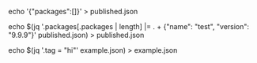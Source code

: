 echo '{"packages":[]}' > published.json

echo $(jq '.packages[.packages | length] |= . + {"name": "test", "version": "9.9.9"}' published.json) > published.json

echo $(jq '.tag = "hi"' example.json) > example.json
